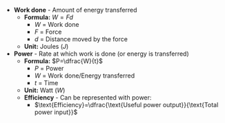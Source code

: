 - **Work done** - Amount of energy transferred
	- **Formula:** $W=Fd$
		- $W$ = Work done
		- $F$ = Force
		- $d$ = Distance moved by the force
	- **Unit:** Joules ($J$)
- **Power** - Rate at which work is done (or energy is transferred)
	- **Formula:** $P=\dfrac{W}{t}$
		- $P$ = Power
		- $W$ = Work done/Energy transferred
		- $t$ = Time
	- **Unit:** Watt ($W$)
	- **Efficiency** - Can be represented with power:
		- $\text{Efficiency}=\dfrac{\text{Useful power output}}{\text{Total power input}}$
